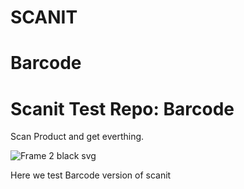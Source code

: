 # SCANIT
# Barcode
<h1>Scanit Test Repo: Barcode</h1>
Scan Product and get everthing.

![Frame 2 black svg](https://user-images.githubusercontent.com/100410283/182405899-ed1c9831-6be8-4f73-8c55-515db48d1454.svg)

Here we test Barcode version of scanit

